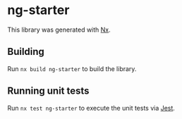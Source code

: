 # ng-starter

This library was generated with [Nx](https://nx.dev).

## Building

Run `nx build ng-starter` to build the library.

## Running unit tests

Run `nx test ng-starter` to execute the unit tests via [Jest](https://jestjs.io).
